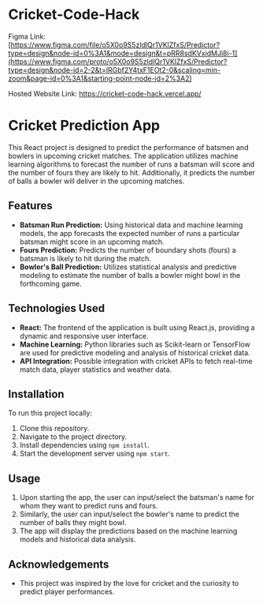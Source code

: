 # Cricket-Code-Hack

Figma Link: [https://www.figma.com/file/o5X0o9S5zIdlQr1VKlZfxS/Predictor?type=design&node-id=0%3A1&mode=design&t=pRR8sdKVxidMJi8i-1](https://www.figma.com/proto/o5X0o9S5zIdlQr1VKlZfxS/Predictor?type=design&node-id=2-2&t=lRGbf2Y4txF1EOt2-0&scaling=min-zoom&page-id=0%3A1&starting-point-node-id=2%3A2)

Hosted Website Link: https://cricket-code-hack.vercel.app/

# Cricket Prediction App

This React project is designed to predict the performance of batsmen and bowlers in upcoming cricket matches. The application utilizes machine learning algorithms to forecast the number of runs a batsman will score and the number of fours they are likely to hit. Additionally, it predicts the number of balls a bowler will deliver in the upcoming matches.

## Features

- **Batsman Run Prediction:** Using historical data and machine learning models, the app forecasts the expected number of runs a particular batsman might score in an upcoming match.
- **Fours Prediction:** Predicts the number of boundary shots (fours) a batsman is likely to hit during the match.
- **Bowler's Ball Prediction:** Utilizes statistical analysis and predictive modeling to estimate the number of balls a bowler might bowl in the forthcoming game.

## Technologies Used

- **React:** The frontend of the application is built using React.js, providing a dynamic and responsive user interface.
- **Machine Learning:** Python libraries such as Scikit-learn or TensorFlow are used for predictive modeling and analysis of historical cricket data.
- **API Integration:** Possible integration with cricket APIs to fetch real-time match data, player statistics and weather data.

## Installation

To run this project locally:

1. Clone this repository.
2. Navigate to the project directory.
3. Install dependencies using `npm install`.
4. Start the development server using `npm start`.

## Usage

1. Upon starting the app, the user can input/select the batsman's name  for whom they want to predict runs and fours.
2. Similarly, the user can input/select the bowler's name to predict the number of balls they might bowl.
3. The app will display the predictions based on the machine learning models and historical data analysis.


## Acknowledgements

- This project was inspired by the love for cricket and the curiosity to predict player performances.

